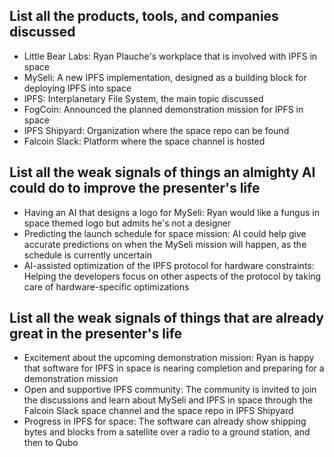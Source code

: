 ## List all the products, tools, and companies discussed

- Little Bear Labs: Ryan Plauche's workplace that is involved with IPFS in space
- MySeli: A new IPFS implementation, designed as a building block for deploying IPFS into space
- IPFS: Interplanetary File System, the main topic discussed
- FogCoin: Announced the planned demonstration mission for IPFS in space
- IPFS Shipyard: Organization where the space repo can be found
- Falcoin Slack: Platform where the space channel is hosted

## List all the weak signals of things an almighty AI could do to improve the presenter's life

- Having an AI that designs a logo for MySeli: Ryan would like a fungus in space themed logo but admits he's not a designer
- Predicting the launch schedule for space mission: AI could help give accurate predictions on when the MySeli mission will happen, as the schedule is currently uncertain
- AI-assisted optimization of the IPFS protocol for hardware constraints: Helping the developers focus on other aspects of the protocol by taking care of hardware-specific optimizations

## List all the weak signals of things that are already great in the presenter's life

- Excitement about the upcoming demonstration mission: Ryan is happy that software for IPFS in space is nearing completion and preparing for a demonstration mission
- Open and supportive IPFS community: The community is invited to join the discussions and learn about MySeli and IPFS in space through the Falcoin Slack space channel and the space repo in IPFS Shipyard
- Progress in IPFS for space: The software can already show shipping bytes and blocks from a satellite over a radio to a ground station, and then to Qubo